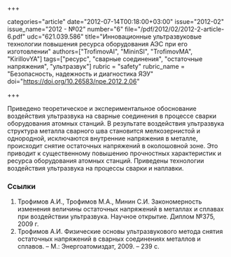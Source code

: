 +++

categories="article"
date="2012-07-14T00:18:00+03:00"
issue="2012-02"
issue_name="2012 - №02"
number="6"
file="/pdf/2012/02/2012-2-article-6.pdf"
udc="621.039.586"
title="Инновационные ультразвуковые технологии повышения ресурса оборудования АЭС при его изготовлении"
authors=["TrofimovAI", "MininSI", "TrofimovMA", "KirillovYA"]
tags=["ресурс", "сварные соединения", "остаточные напряжения", "ультразвук"]
rubric = "safety"
rubric_name = "Безопасность, надежность и диагностика ЯЭУ"
doi="https://doi.org/10.26583/npe.2012.2.06"

+++

Приведено теоретическое и экспериментальное обоснование воздействия ультразвука на сварные соединения в процессе сварки оборудования атомных станций. В результате воздействия ультразвука структура металла сварного шва становится мелкозернистой и однородной, исключаются внутренние напряжения в металле, происходит снятие остаточных напряжений в околошовной зоне. Это приводит к существенному повышению прочностных характеристик и ресурса оборудования атомных станций. Приведены технологии воздействия ультразвука на процессы сварки и наплавки.

### Ссылки

1. Трофимов А.И., Трофимов М.А., Минин С.И. Закономерность изменения величины остаточных напряжений в металлах и сплавах при воздействии ультразвука. Научное открытие. Диплом №375, 2009 г.
2. Трофимов А.И. Физические основы ультразвукового метода снятия остаточных напряжений в сварных соединениях металлов и сплавов. – М.: Энергоатомиздат, 2009. – 239 с.